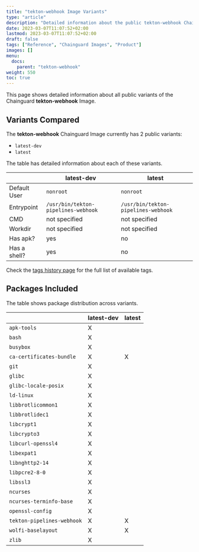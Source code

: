 ```yaml
---
title: "tekton-webhook Image Variants"
type: "article"
description: "Detailed information about the public tekton-webhook Chainguard Image variants"
date: 2023-03-07T11:07:52+02:00
lastmod: 2023-03-07T11:07:52+02:00
draft: false
tags: ["Reference", "Chainguard Images", "Product"]
images: []
menu:
  docs:
    parent: "tekton-webhook"
weight: 550
toc: true
---
```


This page shows detailed information about all public variants of the Chainguard **tekton-webhook** Image.

## Variants Compared
The **tekton-webhook** Chainguard Image currently has 2 public variants: 

- `latest-dev`
- `latest`

The table has detailed information about each of these variants.

|              | latest-dev                          | latest                              |
|--------------|-------------------------------------|-------------------------------------|
| Default User | `nonroot`                           | `nonroot`                           |
| Entrypoint   | `/usr/bin/tekton-pipelines-webhook` | `/usr/bin/tekton-pipelines-webhook` |
| CMD          | not specified                       | not specified                       |
| Workdir      | not specified                       | not specified                       |
| Has apk?     | yes                                 | no                                  |
| Has a shell? | yes                                 | no                                  |

Check the [tags history page](/chainguard/chainguard-images/reference/tekton-webhook/tags_history/) for the full list of available tags.

## Packages Included
The table shows package distribution across variants.

|                            | latest-dev | latest |
|----------------------------|------------|--------|
| `apk-tools`                | X          |        |
| `bash`                     | X          |        |
| `busybox`                  | X          |        |
| `ca-certificates-bundle`   | X          | X      |
| `git`                      | X          |        |
| `glibc`                    | X          |        |
| `glibc-locale-posix`       | X          |        |
| `ld-linux`                 | X          |        |
| `libbrotlicommon1`         | X          |        |
| `libbrotlidec1`            | X          |        |
| `libcrypt1`                | X          |        |
| `libcrypto3`               | X          |        |
| `libcurl-openssl4`         | X          |        |
| `libexpat1`                | X          |        |
| `libnghttp2-14`            | X          |        |
| `libpcre2-8-0`             | X          |        |
| `libssl3`                  | X          |        |
| `ncurses`                  | X          |        |
| `ncurses-terminfo-base`    | X          |        |
| `openssl-config`           | X          |        |
| `tekton-pipelines-webhook` | X          | X      |
| `wolfi-baselayout`         | X          | X      |
| `zlib`                     | X          |        |
